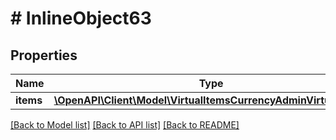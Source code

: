 # # InlineObject63

## Properties

Name | Type | Description | Notes
------------ | ------------- | ------------- | -------------
**items** | [**\OpenAPI\Client\Model\VirtualItemsCurrencyAdminVirtualItem[]**](VirtualItemsCurrencyAdminVirtualItem.md) |  | [optional]

[[Back to Model list]](../../README.md#models) [[Back to API list]](../../README.md#endpoints) [[Back to README]](../../README.md)
